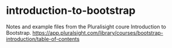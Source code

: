# introduction-to-bootstrap

Notes and example files from the Pluralisight coure Introduction to Bootstrap. https://app.pluralsight.com/library/courses/bootstrap-introduction/table-of-contents


